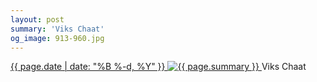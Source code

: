 ```yaml
---
layout: post
summary: 'Viks Chaat'
og_image: 913-960.jpg
---
```


<p>
 <time>
  <a href="/913">
   {{ page.date | date: "%B %-d, %Y" }}
  </a>
 </time>
 <a href="/913">
  <img alt="{{ page.summary }}" data-taken="10/7/2019" sizes="(min-width: 700px) 50vw, calc(100vw - 2rem)" src="{{ site.assets_url }}/913-480.jpg" srcset="{{ site.assets_url }}/913-240.jpg 240w, {{ site.assets_url }}/913-480.jpg 480w, {{ site.assets_url }}/913-720.jpg 720w, {{ site.assets_url }}/913-960.jpg 960w"/>
 </a>
 <span>
  Viks Chaat
 </span>
</p>
